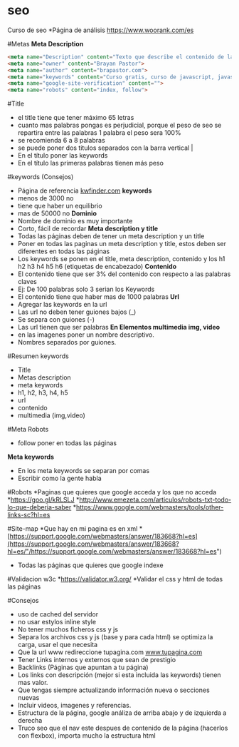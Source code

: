 # seo
Curso de seo
*Página de análisis https://www.woorank.com/es

#Metas
**Meta Description**
```html
<meta name="Description" content="Texto que describe el contenido de la pagina">
<meta name="owner" content="Brayan Pastor">
<meta name="author" content="brapastor.com">
<meta name="keywords" content="Curso gratis, curso de javascript, javascript">
<meta name="google-site-verification" content="">
<meta name="robots" content="index, follow">

```
#Title
* el title tiene que tener máximo 65 letras
* cuanto mas palabras pongas es perjudicial, porque el peso de seo se repartira entre las palabras 1 palabra el peso sera 100%
* se recomienda 6 a 8 palabras 
* se puede poner dos titulos separados con la barra vertical | 
* En el título poner las keywords
* En el título las primeras palabras tienen más peso


#keywords (Consejos)
* Página de referencia
[kwfinder.com](https://kwfinder.com/"/kwfinder")
**keywords**
* menos de 3000 no
* tiene que haber un equilibrio
* mas de 50000 no
**Dominio**
* Nombre de dominio es muy importante
* Corto, fácil de recordar
**Meta description y title**
* Todas las páginas deben de tener un meta description y un title
* Poner en todas las paginas un meta description y title, estos deben ser diferentes en todas las páginas
* Los keywords se ponen en el title, meta description, contenido y los h1 h2 h3 h4 h5 h6 (etiquetas de encabezado)
**Contenido**
* El contenido tiene que ser 3% del contenido con respecto a las palabras claves
* Ej: De 100 palabras solo 3 serian los Keywords
* El contenido tiene que haber mas de 1000 palabras
**Url**
* Agregar las keywords en la url
* Las url no deben tener guiones bajos (_)
* Se separa con guiones (-)
* Las url tienen que ser palabras
**En Elementos multimedia img, video**
* en las imagenes poner un nombre descriptivo.
* Nombres separados por guiones.

#Resumen keywords 
* Title
* Metas description
* meta keywords 
* h1, h2, h3, h4, h5
* url
* contenido
* multimedia (img,video)

#Meta Robots
* follow poner en todas las páginas

 
**Meta keywords**
* En los meta keywords se separan por comas
* Escribir como la gente habla

#Robots
*Paginas que quieres que google acceda y los que no acceda 
*https://goo.gl/kRLSLJ
*http://www.emezeta.com/articulos/robots-txt-todo-lo-que-deberia-saber
*https://www.google.com/webmasters/tools/other-links-sc?hl=es

#Site-map
*Que hay en mi pagina es en xml 
*[https://support.google.com/webmasters/answer/183668?hl=es](https://support.google.com/webmasters/answer/183668?hl=es/"/https://support.google.com/webmasters/answer/183668?hl=es")
* Todas las páginas que quieres que google indexe


#Validacion w3c
*https://validator.w3.org/ 
*Validar el css y html de todas las páginas

#Consejos 
* uso de cached del servidor
* no usar estylos inline style
* No tener muchos ficheros css y js
* Separa los archivos css y js (base y para cada html) se optimiza la carga, usar el que necesita
* Que la url www redireccione tupagina.com www.tupagina.com 
* Tener Links internos y externos que sean de prestigio
* Backlinks (Páginas que apuntan a tu página)
* Los links con descripción (mejor si esta incluida las keywords) tienen mas valor. 
* Que tengas siempre actualizando información nueva o secciones nuevas
* Incluir videos, imagenes y referencias.
* Estructura de la página, google análiza de arriba abajo y de izquierda a derecha
* Truco seo que el nav este despues de contenido de la página (hacerlos con flexbox), importa mucho la estructura html



 

